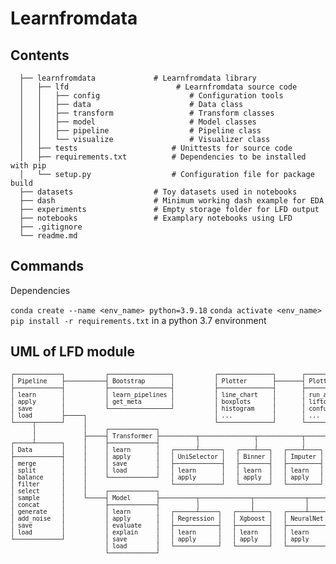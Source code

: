 # Learnfromdata

## Contents

~~~~
  ├── learnfromdata             # Learnfromdata library       
  │   ├── lfd                        # Learnfromdata source code
  │   │   ├── config                    # Configuration tools
  │   │   ├── data                      # Data class
  │   │   ├── transform                 # Transform classes
  │   │   ├── model                     # Model classes
  │   │   ├── pipeline                  # Pipeline class
  │   │   └── visualize                 # Visualizer class
  │   ├── tests                     # Unittests for source code
  │   ├── requirements.txt          # Dependencies to be installed with pip
  │   └── setup.py                  # Configuration file for package build
  ├── datasets                  # Toy datasets used in notebooks
  ├── dash                      # Minimum working dash example for EDA
  ├── experiments               # Empty storage folder for LFD output
  ├── notebooks                 # Examplary notebooks using LFD
  ├── .gitignore
  └── readme.md
~~~~

## Commands

Dependencies

`conda create --name <env_name> python=3.9.18`
`conda activate <env_name>`
`pip install -r requirements.txt` in a python 3.7 environment

## UML of LFD module
<pre style="line-height: 1.1; letter-spacing: -0.2px; font-size: small;">
┌─────────────┐           ┌─────────────────┐           ┌───────────────┐       ┌──────────────┐
│ Pipeline    ├───────────┤ Bootstrap       │           │ Plotter       ├───────┤ PlotterModel │
├─────────────┤           ├─────────────────┤           ├───────────────┤       ├──────────────┤
│ learn       │           │ learn_pipelines │           │ line_chart    │       │ run_app      │
│ apply       │           │ get_meta        │           │ boxplots      │       │ liftcurve    │
│ save        │           └─────────────────┘           │ histogram     │       │ confusion    │
│ load        ├─────┐                                   │ ...           │       │ ...          │
└─────┬───────┘     │                                   └───────────────┘       └──────────────┘
      │             │     ┌─────────────┐
      │             ├─────┤ Transformer ├──────────┬───────────────┬────────────┬─────────────┬───────────────┬──────────────┬─────────────────┐
┌─────┴───────┐     │     ├─────────────┤          │               │            │             │               │              │                 │
│ Data        │     │     │ learn       │   ┌──────┴──────┐   ┌────┴───┐   ┌────┴────┐   ┌────┴────┐   ┌──────┴─────┐   ┌────┴─────┐   ┌───────┴──────┐
├─────────────┤     │     │ apply       │   │ UniSelector │   │ Binner │   │ Imputer │   │ Encoder │   │ Biselector │   │ Expander │   │ Standardizer │
│ merge       │     │     │ save        │   ├─────────────┤   ├────────┤   ├─────────┤   ├─────────┤   ├────────────┤   ├──────────┤   ├──────────────┤
│ split       │     │     │ load        │   │ learn       │   │ learn  │   │ learn   │   │ learn   │   │ learn      │   │ learn    │   │ learn        │
│ balance     │     │     └─────────────┘   │ apply       │   │ apply  │   │ apply   │   │ apply   │   │ apply      │   │ apply    │   │ apply        │
│ filter      │     │                       └─────────────┘   └────────┘   └─────────┘   └─────────┘   └────────────┘   └──────────┘   └──────────────┘
│ select      │     │     ┌─────────────┐
│ sample      │     └─────┤ Model       ├──────────┬──────────────┬──────────────┬─────────────────┬────────────────┬───────────────┐
│ concat      │           ├─────────────┤          │              │              │                 │                │               │
│ generate    │           │ learn       │   ┌──────┴─────┐   ┌────┴────┐   ┌─────┴─────┐   ┌───────┴──────┐   ┌─────┴────┐   ┌──────┴──────┐
│ add_noise   │           │ apply       │   │ Regression │   │ Xgboost │   │ NeuralNet │   │ DecisionTree │   │ Isotonic │   │ UniSelector │
│ save        │           │ evaluate    │   ├────────────┤   ├─────────┤   ├───────────┤   ├──────────────┤   ├──────────┤   ├─────────────┤
│ load        │           │ explain     │   │ learn      │   │ learn   │   │ learn     │   │ learn        │   │ learn    │   │ learn       │
└─────────────┘           │ save        │   │ apply      │   │ apply   │   │ apply     │   │ apply        │   │ apply    │   │ apply       │
                          │ load        │   └────────────┘   └─────────┘   └───────────┘   └──────────────┘   └──────────┘   └─────────────┘
                          └─────────────┘
</pre>